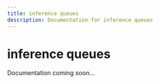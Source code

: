 ```yaml
---
title: inference queues
description: Documentation for inference queues
---
```


# inference queues

Documentation coming soon...
